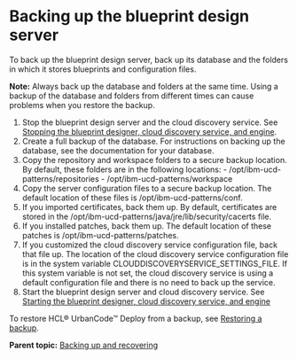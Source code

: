 # Backing up the blueprint design server

To back up the blueprint design server, back up its database and the folders in which it stores blueprints and configuration files.

**Note:** Always back up the database and folders at the same time. Using a backup of the database and folders from different times can cause problems when you restore the backup.

1.   Stop the blueprint design server and the cloud discovery service. See [Stopping the blueprint designer, cloud discovery service, and engine](stop_patterns.md).
2.   Create a full backup of the database. For instructions on backing up the database, see the documentation for your database.
3.   Copy the repository and workspace folders to a secure backup location. By default, these folders are in the following locations:
    -   /opt/ibm-ucd-patterns/repositories
    -   /opt/ibm-ucd-patterns/workspace
4.   Copy the server configuration files to a secure backup location. The default location of these files is /opt/ibm-ucd-patterns/conf.
5.   If you imported certificates, back them up. By default, certificates are stored in the /opt/ibm-ucd-patterns/java/jre/lib/security/cacerts file.
6.   If you installed patches, back them up. The default location of these patches is /opt/ibm-ucd-patterns/patches.
7.   If you customized the cloud discovery service configuration file, back that file up. The location of the cloud discovery service configuration file is in the system variable CLOUDDISCOVERYSERVICE\_SETTINGS\_FILE. If this system variable is not set, the cloud discovery service is using a default configuration file and there is no need to back up the service.
8.   Start the blueprint design server and cloud discovery service. See [Starting the blueprint designer, cloud discovery service, and engine](start_patterns.md) 

To restore HCL® UrbanCode™ Deploy from a backup, see [Restoring a backup](../../com.udeploy.doc/topics/arch_data_recovery.md).

**Parent topic:** [Backing up and recovering](../../com.edt.doc/topics/backup_recover.md)

